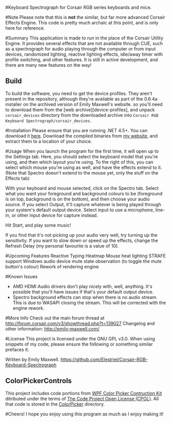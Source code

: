#Keyboard Spectrograph for Corsair RGB series keyboards and mice.

#Note
Please note that this is **not** the similar, but far more advanced Corsair Effects Engine. This code is pretty much archaic at this point, and is only here for reference.

#Summary
This application is made to run in the place of the Corsair Utility Engine. It provides several effects that are not available through CUE, such as a spectrograph for audio playing through the computer or from input devices, randomized lighting, reactive lighting effects, idle/away timer with profile switching, and other features. It is still in active development, and there are many new features on the way!

Build
-----

To build the software, you need to get the device profiles. They aren't present
in the repository, although they're available as part of the 0.6.4a installer on
the archived version of Emily Maxwell's website. so you'll need to download them
from the [web archive][device-profiles], and unpack `corsair_devices` directory
from the downloaded archive into
`Corsair RGB Keyboard Spectrograph/corsair_devices`.

#Installation
Please ensure that you are running .NET 4.5+. You can download it <a href="http://www.microsoft.com/en-ca/download/details.aspx?id=30653">here</a>.
Download the compiled binaries from <a href="http://emily-maxwell.com/?page=keyboardspectro">my website</a>, and extract them to a location of your choice.

#Usage
When you launch the program for the first time, it will open up to the Settings tab. Here, you should select the keyboard model that you're using, and then which layout you're using. To the right of this, you can select which mouse you're using as well, and have the effects extend to it. (Note that Spectro doesn't extend to the mouse yet, only the stuff on the Effects tab)

With your keyboard and mouse selected, click on the Spectro tab. Select what you want your foreground and background colours to be (foreground is on top, background is on the bottom), and then choose your audio source. If you select Output, it'll capture whatever is being played through your system's default output device. Select input to use a microphone, line-in, or other input device for capture instead.

Hit Start, and play some music!

If you find that it's not picking up your audio very well, try turning up the sensitivity. If you want to slow down or speed up the effects, change the Refresh Delay (my personal favourite is a value of 10).

#Upcoming Features
Reactive Typing
Heatmap
Mouse heat lighting
STRAFE support
Windows audio device mute state observation (to toggle the mute button's colour)
Rework of rendering engine

#Known Issues
- AMD HDMI Audio drivers don't play nicely with, well, anything. It's possible that you'll have issues if that's your default output device.
- Spectro background effects can stop when there is no audio stream. This is due to WASAPI closing the stream. This will be corrected with the engine rework.

#More Info
Check out the main forum thread at http://forum.corsair.com/v3/showthread.php?t=139027
Changelog and other information: http://emily-maxwell.com/

#License
This project is licensed under the GNU GPL v3.0. When using snippets of my code, please ensure the following or something similar prefaces it:

Written by Emily Maxwell. https://github.com/Elestriel/Corsair-RGB-Keyboard-Spectrograph

## ColorPickerControls

This project includes code portions from [WPF Color Picker Contruction
Kit][color-picker] ditributed under the terms of [The Code Project Open License
(CPOL)][cpol]. All that code is stored in the [ColorPicker][colorpicker-src] directory.

#Cheers!
I hope you enjoy using this program as much as I enjoy making it!

[colorpicker-src]: ColorPicker/

[cpol]: https://www.codeproject.com/info/cpol10.aspx
[color-picker]: https://www.codeproject.com/Articles/131708/WPF-Color-Picker-Construction-Kit
[web-archive]: https://web.archive.org/web/20151012073044/http://emily-maxwell.com/?page=keyboardspectro
